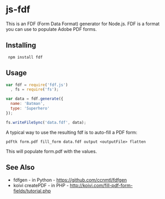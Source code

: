 js-fdf
======

This is an FDF (Form Data Format) generator for Node.js.
FDF is a format you can use to populate Adobe PDF forms. 

Installing
----------
````
 npm install fdf
````

Usage
-----
````javascript
var fdf = require('fdf.js')
  , fs = require('fs');

var data = fdf.generate({
  name: 'Batman',
  type: 'Superhero'
});

fs.writeFileSync('data.fdf', data);
````

A typical way to use the resulting fdf is to auto-fill a PDF form:

````
pdftk form.pdf fill_form data.fdf output <outputFile> flatten
````

This will populate form.pdf with the values.

See Also
--------
 - fdfgen - in Python - https://github.com/ccnmtl/fdfgen
 - koivi createPDF - in PHP - http://koivi.com/fill-pdf-form-fields/tutorial.php
